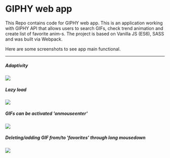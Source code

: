 # GIPHY web app

This Repo contains code for GIPHY web app. This is an application working with GIPHY API that allows users to search GIFs, check trend animation and create list of favorite anim-s. The project is based on Vanilla JS (ES6), SASS and was built via Webpack.

Here are some screenshots to see app main functional.

---
##### Adaptivity
<img src="https://github.com/eugenedrvnk/eugenedrvnk.github.io/blob/master/projects/gif-storage/giphy-web-app-adaptive.gif?raw=true">

##### Lazy load
<img src="https://github.com/eugenedrvnk/eugenedrvnk.github.io/blob/master/projects/gif-storage/giphy-web-app-lazy-load.gif?raw=true">

##### GIFs can be activated 'onmouseenter'
<img src="https://github.com/eugenedrvnk/eugenedrvnk.github.io/blob/master/projects/gif-storage/giphy-web-app-playing-gifs.gif?raw=true">

##### Deleting/adding GIF from/to 'favorites' through long mousedown
<img src="https://github.com/eugenedrvnk/eugenedrvnk.github.io/blob/master/projects/gif-storage/giphy-web-app-storage.gif?raw=true">

